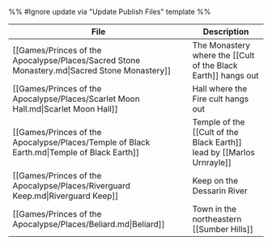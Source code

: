 %% #Ignore update via "Update Publish Files" template %% 

| File                                                                                         | Description                                                           |
| -------------------------------------------------------------------------------------------- | --------------------------------------------------------------------- |
| [[Games/Princes of the Apocalypse/Places/Sacred Stone Monastery.md\|Sacred Stone Monastery]] | The Monastery where the [[Cult of the Black Earth]] hangs out         |
| [[Games/Princes of the Apocalypse/Places/Scarlet Moon Hall.md\|Scarlet Moon Hall]]           | Hall where the Fire cult hangs out                                    |
| [[Games/Princes of the Apocalypse/Places/Temple of Black Earth.md\|Temple of Black Earth]]   | Temple of the [[Cult of the Black Earth]] lead by [[Marlos Urnrayle]] |
| [[Games/Princes of the Apocalypse/Places/Riverguard Keep.md\|Riverguard Keep]]               | Keep on the Dessarin River                                            |
| [[Games/Princes of the Apocalypse/Places/Beliard.md\|Beliard]]                               | Town in the northeastern [[Sumber Hills]]                             |
